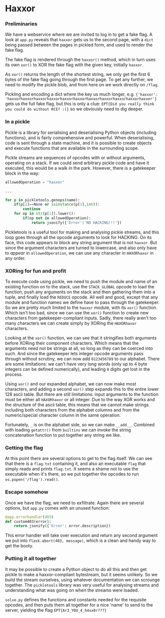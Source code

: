 # Haxxor

### Preliminaries
We have a webservice where we are invited to log in to get a fake flag. A look at `app.py` reveals that `haxxor` gets us 
to the second page, with a `dict` being passed between the pages in pickled form, and used to render the fake flag.

The fake flag is rendered through the `haxxor()` method, which in turn uses its own `xor()` to XOR the fake flag with
the given key, initially `haxxor`.

As `xor()` returns the length of the shortest string, we only get the first 6 bytes of the fake flag going through the 
first page. To get any further, we need to modify the pickle blob, and from here on we work directly on `/flag`.

Pickling and encoding a dict where the key us much longer, e.g. 
`{'haxxor': 'haxxorhaxxorhaxxorhaxxorhaxxorhaxxorhaxxorhaxxorhaxxorhaxxorhaxxor'}` gets us the full fake flag, but this 
is only a clue: `EPT{Did you really think you could do without RCE? :(}` so we obviously need to dig deeper.

### In a pickle
Pickle is a library for serialising and deserialising Python objects (including functions), and is fairly comprehensive 
and powerful. When deserialising, code is sent through a state machine, and it is possible to create objects and execute
functions that are available in the surrounding scope. 

Pickle streams are sequences of opcodes with or without arguments, operating on a stack. If we could send arbitrary 
pickle code and have it executed, this would be a walk in the park. However, there is a gatekeeper block in the way:
```python
allowedOperation = "haxxor"

...

for p in pickletools.genops(name):
    if(p[1]==None or isinstance(p[1],int)):
        continue
    for op in str(p[1]).lower():
        if(op not in allowedOperation):
            return jsonify({'Error':'NO HACKING!!!'})
```
Pickletools is a useful tool for making and analysing pickle streams, and this loop goes through all the opcode 
arguments to look for HACKING. On its face, this code appears to block any string argument that is not `haxxor`. 
But since the argument characters are turned to lowercase, and also only have to _appear_ in `allowedOperation`, we can 
use any character in `HAXORhaxor` in any order.

### XORing for fun and profit
To execute code using pickle, we need to push the module and name of an existing function on to the stack, use the 
`STACK_GLOBAL` opcode to load the function, push any arguments on the stack and then gathering them into a tuple, and
finally load the `REDUCE` opcode. All well and good, except that any module and function names we define have to pass
through the gatekeeper. So we are pretty much limited to the `haxxor` module, with its `xor()` function. Which isn't too
bad, since we can use the `xor()` function to create new characters from gatekeeper-compliant inputs. Sadly, there 
really aren't too many characters we can create simply by XORing the `HAXORhaxor` characters.

Looking at the `xor()` function, we can see that it stringifies both arguments before XORing their component characters.
Which means that the arguments need not be strings at all, so long as they can be coerced into such. And since the 
gatekeeper lets integer opcode arguments pass through without scrutiny, we can now add `0123456789` to our alphabet.
There are some limitations: we can't have very long words (only up to 4 byte integers can be defined numerically), and
leading `0` digits get lost in the process. 

Using `xor()` and our expanded alphabet, we can now make most characters, and adding a second `xor()` step expands 
this to the entire lower 128 ascii table. But there are still limitations: input arguments to the function must be 
either all `HAXORhaxor` or all integer. Due to the way XOR works and the structure of the ascii table, this means that
we cannot make strings including both characters from the alphabet columns and from the numeric/special 
character column in the same operation. 

Fortunately, `_` is on the alphabet side, so we can make `__add__`. Combined with loading `getattr()` from `builtins` 
we can invoke the string concatenation function to put together any string we like.

### Getting the flag
At this point there are several options to get to the flag itself. We can see that there is a `flag.txt` containing it, 
and also an executable `flag` that simply reads and prints `flag.txt`. It seems a shame not to use the executable when 
it's there, so we put together the opcodes to run `os.popen('/flag').read()`.

### Escape somehow
Once we have the flag, we need to exfiltrate. Again there are several options, but `app.py` comes with an unused 
function:
```python
@app.errorhandler(403)
def custom403(error):
    return jsonify({'Error': error.description})
```
This error handler will take over execution and return any second argument we put into `flask.abort(403, message)`, 
which is a clean and handy way to get the booty.

### Putting it all together
It may be possible to create a Python object to do all this and then get pickle to make a haxxor-compliant bytestream, 
but it seems unlikely. So we build the stream ourselves, using whatever documentation we can scrounge together. 
The `pickletools` library was very useful for analysing streams and understanding what was going on when the streams 
were loaded.

`solve.py` defines the functions and constants needed for the requisite opcodes, and then puts them all together for a 
nice 'name' to send to the server, yielding the flag `EPT{Ar3_Y0U_4_h4xx0r???}`

